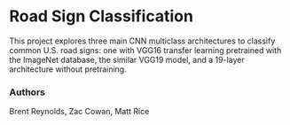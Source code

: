 # Road Sign Classification
This project explores three main CNN multiclass architectures to classify common U.S. road signs: one with VGG16 transfer learning pretrained with the ImageNet database, the similar VGG19 model, and a 19-layer architecture without pretraining.

### Authors
Brent Reynolds, Zac Cowan, Matt Rice
